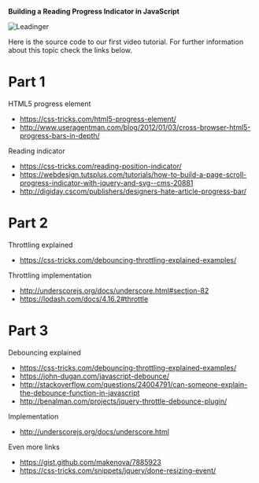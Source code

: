 **Building a Reading Progress Indicator in JavaScript**

![Leadinger](http://leadinger.com/themes/leadinger-creative/assets/images/leadinger_logo.svg)

Here is the source code to our first video tutorial. For further information about this topic check the links below.

# Part 1

HTML5 progress element
* https://css-tricks.com/html5-progress-element/
* http://www.useragentman.com/blog/2012/01/03/cross-browser-html5-progress-bars-in-depth/

Reading indicator
* https://css-tricks.com/reading-position-indicator/
* https://webdesign.tutsplus.com/tutorials/how-to-build-a-page-scroll-progress-indicator-with-jquery-and-svg--cms-20881
* http://digiday.cscom/publishers/designers-hate-article-progress-bar/

# Part 2

Throttling explained
* https://css-tricks.com/debouncing-throttling-explained-examples/

Throttling implementation
* http://underscorejs.org/docs/underscore.html#section-82
* https://lodash.com/docs/4.16.2#throttle

# Part 3

Debouncing explained
* https://css-tricks.com/debouncing-throttling-explained-examples/
* https://john-dugan.com/javascript-debounce/
* http://stackoverflow.com/questions/24004791/can-someone-explain-the-debounce-function-in-javascript
* http://benalman.com/projects/jquery-throttle-debounce-plugin/

Implementation
* http://underscorejs.org/docs/underscore.html

Even more links
* https://gist.github.com/makenova/7885923
* https://css-tricks.com/snippets/jquery/done-resizing-event/
